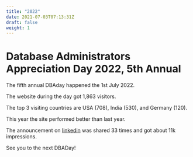 ```yaml
---
title: "2022"
date: 2021-07-03T07:13:31Z
draft: false
weight: 1
---
```

# Database Administrators Appreciation Day 2022, 5th Annual
The fifth annual DBAday happened the 1st July 2022.

The website during the day got 1,863 visitors.

The top 3 visiting countries are USA (708), India (530),  and Germany (120).

This year the site performed better than last year. 

The announcement on [linkedin](https://www.linkedin.com/posts/federicocampoli_dba-dbaday-databaseadministration-activity-6948502096233025536-748w)  was shared 33 times and got about 11k impressions. 


See you to the next DBADay!


